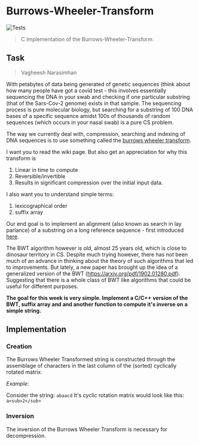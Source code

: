 # Burrows-Wheeler-Transform
![Tests](https://github.com/senkevinli/burrows-wheeler-transform/workflows/Tests/badge.svg)
> C Implementation of the Burrows-Wheeler-Transform.

## Task
> Vagheesh Narasimhan

With petabytes of data being generated of genetic sequences (think about how many people have got a covid test - this involves essentially sequencing the DNA in your swab and checking if one particular substring (that of the Sars-Cov-2 genome) exists in that sample. The sequencing process is pure molecular biology, but searching for a substring of 100 DNA bases of a specific sequence amidst 100s of thousands of random sequences (which occurs in your nasal swab) is a pure CS problem.

The way we currently deal with, compression, searching and indexing of DNA sequences is to use something called the [burrows wheeler transform](https://en.wikipedia.org/wiki/Burrows–Wheeler_transform).

I want you to read the wiki page. But also get an appreciation for why this transform is 
1. Linear in time to compute
2. Reversible/invertible
3. Results in significant compression over the initial input data.

I also want you to understand simple terms:
1. lexicographical order
2. suffix array

Our end goal is to implement an alignment (also known as search in lay parlance) of a substring on a long reference sequence - first introduced [here](https://www.ncbi.nlm.nih.gov/pmc/articles/PMC2705234/).

The BWT algorithm however is old, almost 25 years old, which is close to dinosaur territory in CS. Despite much trying however, there has not been much of an advance in thinking about the theory of such algorithms that led to improvements. But lately, a new paper has brought up the idea of a generalized version of the BWT (https://arxiv.org/pdf/1902.01280.pdf). Suggesting that there is a whole class of BWT like algorithms that could be useful for different purposes.

**The goal for this week is very simple. Implement a C/C++ version of the BWT, suffix array and and another function to compute it's inverse on a simple string.**

## Implementation

### Creation

The Burrows Wheeler Transformed string is constructed through the assemblage of characters in the last column of the (sorted) cyclically rotated matrix.

*Example:*

Consider the string: `abaacd`
It's cyclic rotation matrix would look like this:
`a<sub>2</sub>`
### Inversion

The inversion of the Burrows Wheeler Transform is necessary for decompression.